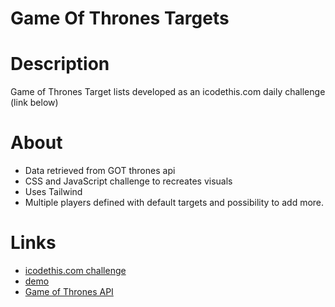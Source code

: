 # Game Of Thrones Targets

# Description

Game of Thrones Target lists developed as an icodethis.com daily challenge (link below)

# About

- Data retrieved from GOT thrones api
- CSS and JavaScript challenge to recreates visuals
- Uses Tailwind
- Multiple players defined with default targets and possibility to add more.

# Links

- [icodethis.com challenge](https://icodethis.com/challenges/249)
- [demo](https://icodethis.com/submissions/18642)
- [Game of Thrones API](https://thronesapi.com)
